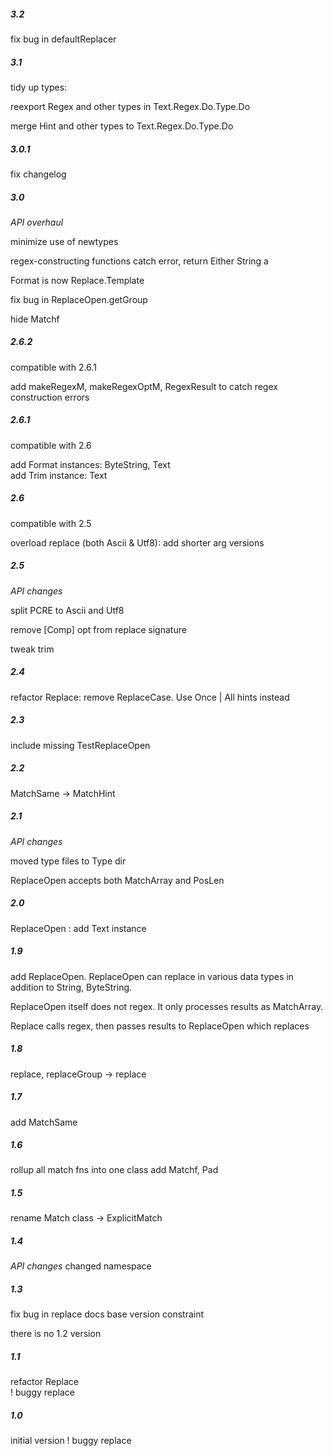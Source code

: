 #####   3.2
  fix bug in defaultReplacer  

#####   3.1
  tidy up types: 
    
  reexport Regex and other types in Text.Regex.Do.Type.Do

  merge Hint and other types to Text.Regex.Do.Type.Do

#####   3.0.1
  fix changelog   

#####   3.0
  *API overhaul*

  minimize use of newtypes

  regex-constructing functions catch error, return Either String a

  Format is now Replace.Template

  fix bug in ReplaceOpen.getGroup    

  hide Matchf

#####   2.6.2
  compatible with 2.6.1
  
  add makeRegexM, makeRegexOptM, RegexResult to catch regex construction errors

#####   2.6.1
  compatible with 2.6
  
  add Format instances: ByteString, Text   
  add Trim instance: Text   
    

#####   2.6
  compatible with 2.5   
  
  overload replace (both Ascii & Utf8): add shorter arg versions  

#####   2.5
  *API changes*

  split PCRE to Ascii and Utf8

  remove \[Comp\] opt from replace signature   

  tweak trim  

#####   2.4
  refactor Replace: remove ReplaceCase. Use Once | All hints instead  
 
#####   2.3 
  include missing TestReplaceOpen 
    
#####   2.2 
  MatchSame -> MatchHint    

#####   2.1 
  *API changes*

  moved type files to Type dir   

  ReplaceOpen accepts both MatchArray and PosLen
    
#####   2.0 
  ReplaceOpen : add Text instance
    
#####   1.9 
  add ReplaceOpen. ReplaceOpen can replace in various data types in addition to String, ByteString. 

  ReplaceOpen itself does not regex. It only processes results as MatchArray. 

  Replace calls regex, then passes results to ReplaceOpen which replaces
    
#####   1.8 
  replace, replaceGroup -> replace

#####   1.7 
  add MatchSame

#####   1.6
  rollup all match fns into one class
  add Matchf, Pad

#####   1.5
  rename Match class -> ExplicitMatch

#####   1.4
  *API changes*
  changed namespace                                         

#####   1.3
  fix bug in replace
  docs
  base version constraint
  
    
there is no 1.2 version
  
#####   1.1
  refactor Replace  
  ! buggy replace

#####   1.0
  initial version 
  ! buggy replace         